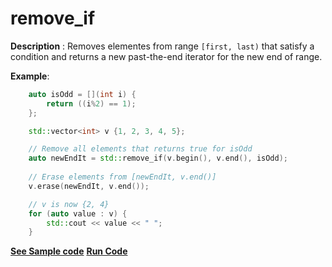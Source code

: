 # remove_if

**Description** : Removes elementes from range `[first, last)` that satisfy a condition and returns a new past-the-end iterator for the new end of range.

**Example**:
```cpp
    auto isOdd = [](int i) {
        return ((i%2) == 1);
    };

    std::vector<int> v {1, 2, 3, 4, 5};

    // Remove all elements that returns true for isOdd
    auto newEndIt = std::remove_if(v.begin(), v.end(), isOdd);
    
    // Erase elements from [newEndIt, v.end()]
    v.erase(newEndIt, v.end());

    // v is now {2, 4}
    for (auto value : v) { 
        std::cout << value << " "; 
    }
```
**[See Sample code](../snippets/algorithm/remove_if.cpp)**
**[Run Code](https://rextester.com/OWAN21750)**